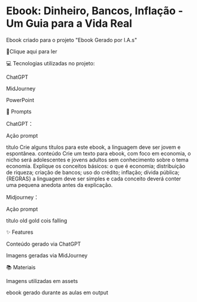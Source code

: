 # Ebook: Dinheiro, Bancos, Inflação - Um Guia para a Vida Real
Ebook criado para o projeto "Ebook Gerado por I.A.s"




📕Clique aqui para ler

💻 Tecnologias utilizadas no projeto:

ChatGPT

MidJourney

PowerPoint

🧠 Prompts

ChatGPT：

Ação	prompt

título	Crie alguns títulos para este ebook, a linguagem deve ser jovem e espontânea.
conteúdo	Crie um texto para ebook, com foco em economia, o nicho será adolescentes e jovens adultos sem conhecimento sobre o tema economia. Explique os conceitos básicos: o que é economia; distribuição de riqueza; criação de bancos; uso do crédito; inflação; dívida pública;
{REGRAS} a linguagem deve ser simples e cada conceito deverá conter uma pequena anedota antes da explicação.

Midjourney：

Ação	prompt

título	old gold cois falling

✨ Features

Conteúdo gerado via ChatGPT

Imagens geradas via MidJourney

📚 Materiais

Imagens utilizadas em assets

ebook gerado durante as aulas em output

